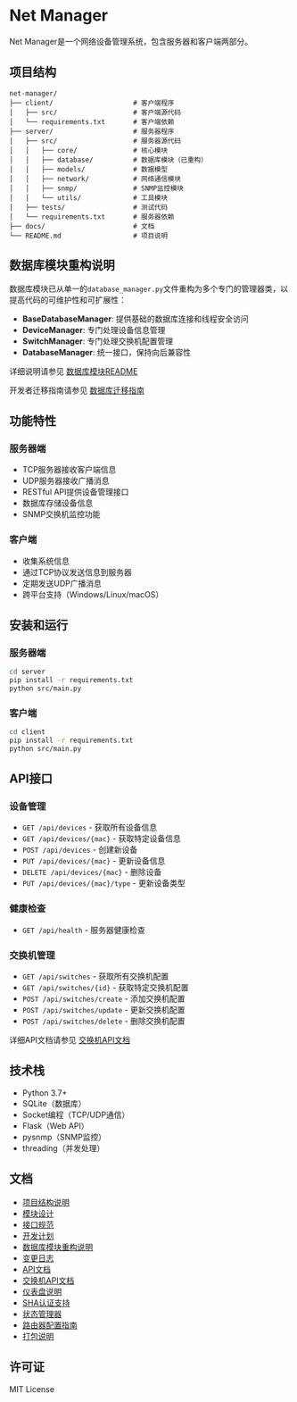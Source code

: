 # Net Manager

Net Manager是一个网络设备管理系统，包含服务器和客户端两部分。

## 项目结构

```
net-manager/
├── client/                    # 客户端程序
│   ├── src/                   # 客户端源代码
│   └── requirements.txt       # 客户端依赖
├── server/                    # 服务器程序
│   ├── src/                   # 服务器源代码
│   │   ├── core/              # 核心模块
│   │   ├── database/          # 数据库模块（已重构）
│   │   ├── models/            # 数据模型
│   │   ├── network/           # 网络通信模块
│   │   ├── snmp/              # SNMP监控模块
│   │   └── utils/             # 工具模块
│   ├── tests/                 # 测试代码
│   └── requirements.txt       # 服务器依赖
├── docs/                      # 文档
└── README.md                  # 项目说明
```

## 数据库模块重构说明

数据库模块已从单一的`database_manager.py`文件重构为多个专门的管理器类，以提高代码的可维护性和可扩展性：

- **BaseDatabaseManager**: 提供基础的数据库连接和线程安全访问
- **DeviceManager**: 专门处理设备信息管理
- **SwitchManager**: 专门处理交换机配置管理
- **DatabaseManager**: 统一接口，保持向后兼容性

详细说明请参见 [数据库模块README](server/src/database/README.md)

开发者迁移指南请参见 [数据库迁移指南](docs/DATABASE_MIGRATION_GUIDE.md)

## 功能特性

### 服务器端
- TCP服务器接收客户端信息
- UDP服务器接收广播消息
- RESTful API提供设备管理接口
- 数据库存储设备信息
- SNMP交换机监控功能

### 客户端
- 收集系统信息
- 通过TCP协议发送信息到服务器
- 定期发送UDP广播消息
- 跨平台支持（Windows/Linux/macOS）

## 安装和运行

### 服务器端
```bash
cd server
pip install -r requirements.txt
python src/main.py
```

### 客户端
```bash
cd client
pip install -r requirements.txt
python src/main.py
```

## API接口

### 设备管理
- `GET /api/devices` - 获取所有设备信息
- `GET /api/devices/{mac}` - 获取特定设备信息
- `POST /api/devices` - 创建新设备
- `PUT /api/devices/{mac}` - 更新设备信息
- `DELETE /api/devices/{mac}` - 删除设备
- `PUT /api/devices/{mac}/type` - 更新设备类型

### 健康检查
- `GET /api/health` - 服务器健康检查

### 交换机管理
- `GET /api/switches` - 获取所有交换机配置
- `GET /api/switches/{id}` - 获取特定交换机配置
- `POST /api/switches/create` - 添加交换机配置
- `POST /api/switches/update` - 更新交换机配置
- `POST /api/switches/delete` - 删除交换机配置

详细API文档请参见 [交换机API文档](docs/SWITCH_API.md)

## 技术栈

- Python 3.7+
- SQLite（数据库）
- Socket编程（TCP/UDP通信）
- Flask（Web API）
- pysnmp（SNMP监控）
- threading（并发处理）

## 文档

- [项目结构说明](docs/PROJECT_STRUCTURE.md)
- [模块设计](docs/MODULE_DESIGN.md)
- [接口规范](docs/INTERFACE_SPEC.md)
- [开发计划](docs/开发计划.md)
- [数据库模块重构说明](docs/DATABASE_MIGRATION_GUIDE.md)
- [变更日志](docs/CHANGELOG.md)
- [API文档](docs/API_DOCUMENTATION.md)
- [交换机API文档](docs/SWITCH_API.md)
- [仪表盘说明](docs/DASHBOARD_README.md)
- [SHA认证支持](docs/SHA_AUTH_SUPPORT.md)
- [状态管理器](docs/STATE_MANAGER.md)
- [路由器配置指南](docs/ROUTER_CONFIG_GUIDE.md)
- [打包说明](docs/PACKAGING.md)

## 许可证

MIT License